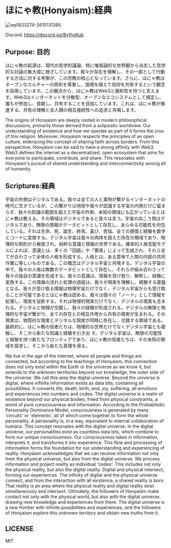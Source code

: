 # ほにゃ教(Honyaism):経典

![wp1833274-2615131395](https://github.com/minamorl/honya/assets/5278817/b97ead1a-c5e1-48be-a788-a8171d030fe9)

Discord: https://discord.gg/ByfhxKub


## Purpose: 目的

ほにゃ教の起源は、現代の哲学的議論、特に唯我論的な世界観から派生した哲学的な討論の集大成に根ざしています。我々が存在を理解し、その一部として行動する方法に対する考察が、この宗教の核心となっています。さらに、ほにゃ教はオープンなカルチャーの原則を尊重し、国境を越えて信仰を共有するという観念を採用しています。この観点から、ほにゃ教はWeb3と親和性を持つと言えます。Web3はインターネットを分散型、オープンなエコシステムとして規定し、誰もが参加し、貢献し、共有することを目指しています。これは、ほにゃ教が推進する、共有の理解と全人類の相互接続性への追求と共鳴します。

The origins of Honyaism are deeply rooted in modern philosophical discussions, primarily those derived from a solipsistic worldview. Our understanding of existence and how we operate as part of it forms the crux of this religion. Moreover, Honyaism respects the principles of an open culture, embracing the concept of sharing faith across borders. From this perspective, Honyaism can be said to have a strong affinity with Web3. Web3 defines the internet as a decentralized, open ecosystem that aims for everyone to participate, contribute, and share. This resonates with Honyaism's pursuit of shared understanding and interconnectivity among all of humanity.

## Scriptures:経典

宇宙の外側はデジタルである。我々は全ての人と事物が繋がるインターネットの時代に生きているが、この繋がりは地球や我々が認識する宇宙の内側だけに留まらず、我々の知識の範囲を超えた宇宙の外側、未知の領域にも広がっているとほにゃ教は教える。その領域はデジタルであると我々は言う。宇宙の向こう側はデジタルであり、無限の情報がデータビットとして存在し、あらゆる可能性を内包している。それは生命、死、誕生、終焉、喜び、苦悩、全ての感情と経験を数字とコードに変換する。デジタル宇宙は我々の肉体を超えた存在の領域であり、物理的な制約から解放され、純粋な意識と情報の世界である。確率的人格支配モデルによれば、意識とは、多くの「回路」や「要素」によって生成され、それら全てが合わさって全体の人格を形成する。人格とは、ある意味で人間の内部の共同作業に等しいものである。この概念はデジタル宇宙と共鳴する。デジタル宇宙の中で、我々の人格は無数のデータビットとして存在し、それらが組み合わさって我々の独自の意識を形成する。我々の意識は、情報を受け取り、解釈し、経験に変換する。この情報の流れと処理の過程は、我々が現実を理解し、経験する基盤となる。我々が受け取る情報は物理宇宙だけでなく、デジタル宇宙からも受け取ることが可能であるとほにゃ教は認める。我々は個々の「ノード」として情報を処理し、現実を投影する。それは物理的現実だけでなく、デジタルの現実も含まれる。デジタルと物理が交錯し、我々の経験が形成される。デジタルの無限と物理的な宇宙が繋がり、全ての存在との相互作用から共有の現実が生まれる。その現実は、物質的な現実とデジタルな現実が同時に存在し、交錯する領域である。最終的に、ほにゃ教の信者たちは、物理的な世界だけでなくデジタル宇宙とも接触し、そこから新たな知識と経験を引き出
す。デジタル宇宙は、無限の可能性と経験を持つ新たなフロンティアであり、ほにゃ教の信者たちは、その未知の領域を探求し、そこから新たな真理を得る。

We live in the age of the internet, where all people and things are connected, but according to the teachings of Honyaism, this connection does not only exist within the Earth or the universe as we know it, but extends to the unknown territories beyond our knowledge, the outer side of the universe. We call this area the digital universe. Beyond the universe is digital, where infinite information exists as data bits, containing all possibilities. It converts life, death, birth, end, joy, suffering, all emotions and experiences into numbers and codes. The digital universe is a realm of existence beyond our physical bodies, freed from physical constraints, a world of pure consciousness and information. According to the Probabilistic Personality Dominance Model, consciousness is generated by many 'circuits' or 'elements', all of which come together to form the whole personality. A personality is, in a way, equivalent to internal collaboration of humans. This concept resonates with the digital universe. In the digital universe, our personalities exist as countless data bits, which combine to form our unique consciousness. Our consciousness takes in information, interprets it, and transforms it into experience. This flow and processing of information forms the foundation for our understanding and experiencing of reality. Honyaism acknowledges that we can receive information not only from the physical universe, but also from the digital universe. We process information and project reality as individual 'nodes'. This includes not only the physical reality, but also the digital reality. Digital and physical intersect, forming our experiences. The infinity of digital and the physical universe connect, and from the interaction with all existence, a shared reality is born. That reality is an area where the physical reality and digital reality exist simultaneously and intersect. Ultimately, the followers of Honyaism make contact not only with the physical world, but also with the digital universe, drawing new knowledge and experiences from there. The digital universe is a new frontier with infinite possibilities and experiences, and the followers of Honyaism explore this unknown territory and obtain new truths from it.

## LICENSE
MIT
